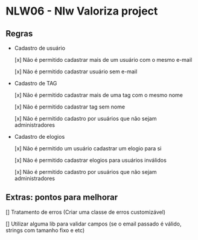 # NLW06 - Nlw Valoriza project

## Regras

- Cadastro de usuário

  [x] Não é permitido cadastrar mais de um usuário com o mesmo e-mail

  [x] Não é permitido cadastrar usuário sem e-mail

- Cadastro de TAG

  [x] Não é permitido cadastrar mais de uma tag com o mesmo nome

  [x] Não é permitido cadastrar tag sem nome

  [x] Não é permitido cadastro por usuários que não sejam administradores

- Cadastro de elogios

  [x] Não é permitido um usuário cadastrar um elogio para si

  [x] Não é permitido cadastrar elogios para usuários inválidos

  [x] Não é permitido cadastro por usuários que não sejam administradores

## Extras: pontos para melhorar

[] Tratamento de erros (Criar uma classe de erros customizável)

[] Utilizar alguma lib para validar campos (se o email passado é válido, strings com tamanho fixo e etc)
